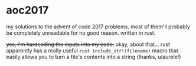 # aoc2017
my solutions to the advent of code 2017 problems. most of them'll probably be completely unreadable for no good reason. written in rust. 

~~yes, i'm hardcoding the inputs into my code.~~
okay, about that...
rust apparently has a really useful ```rust include_str!(filename)``` macro that easily allows you to turn a file's contents into a string (thanks, u/aurele!) 

